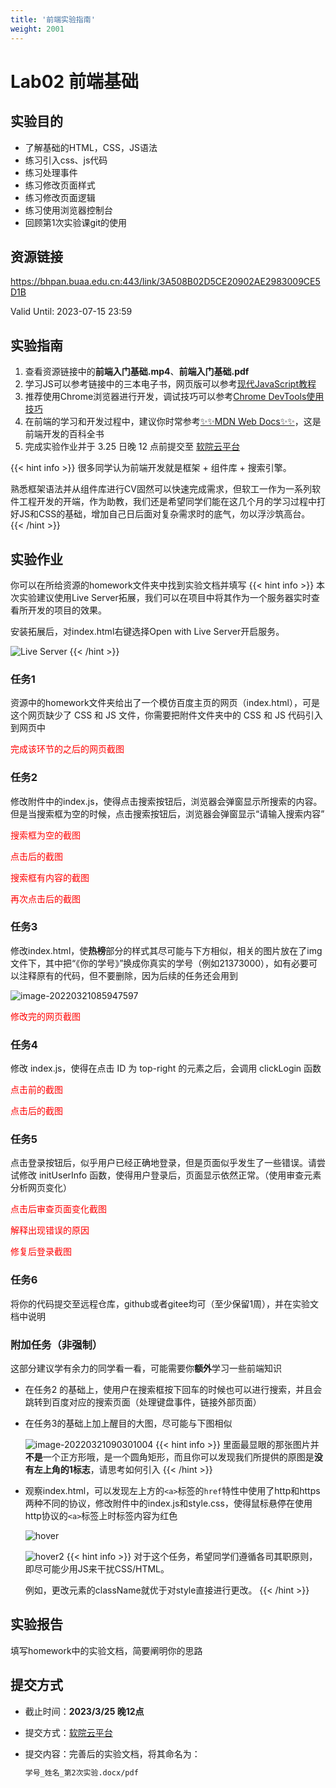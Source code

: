 ```yaml
---
title: '前端实验指南'
weight: 2001
---
```


# Lab02 前端基础

## 实验目的

- 了解基础的HTML，CSS，JS语法
- 练习引入css、js代码
- 练习处理事件
- 练习修改页面样式
- 练习修改页面逻辑
- 练习使用浏览器控制台
- 回顾第1次实验课git的使用

## 资源链接

https://bhpan.buaa.edu.cn:443/link/3A508B02D5CE20902AE2983009CE5D1B

Valid Until: 2023-07-15 23:59

## 实验指南

1. 查看资源链接中的**前端入门基础.mp4**、**前端入门基础.pdf**
2. 学习JS可以参考链接中的三本电子书，网页版可以参考<a href="https://zh.javascript.info/" target="_blank">现代JavaScript教程</a>
3. 推荐使用Chrome浏览器进行开发，调试技巧可以参考<a href="https://www.frontendwingman.com/Chrome/" target="_blank">Chrome DevTools使用技巧</a>
4. 在前端的学习和开发过程中，建议你时常参考<a href="https://developer.mozilla.org/zh-CN/" target="_blank">✨✨MDN Web Docs✨✨</a>，这是前端开发的百科全书
5. 完成实验作业并于 3.25 日晚 12 点前提交至 <a href="https://scs.buaa.edu.cn/" target="_blank">软院云平台</a>

{{< hint info >}}
很多同学认为前端开发就是框架 + 组件库 + 搜索引擎。

熟悉框架语法并从组件库进行CV固然可以快速完成需求，但软工一作为一系列软件工程开发的开端，作为助教，我们还是希望同学们能在这几个月的学习过程中打好JS和CSS的基础，增加自己日后面对复杂需求时的底气，勿以浮沙筑高台。
{{< /hint >}}

## 实验作业

你可以在所给资源的homework文件夹中找到实验文档并填写
{{< hint info >}}
本次实验建议使用Live Server拓展，我们可以在项目中将其作为一个服务器实时查看所开发的项目的效果。

安装拓展后，对index.html右键选择Open with Live Server开启服务。

![Live Server](/SE-Labs/images/lab2/LiveServer.png)
{{< /hint >}}

### 任务1

资源中的homework文件夹给出了一个模仿百度主页的网页（index.html），可是这个网页缺少了 CSS 和 JS 文件，你需要把附件文件夹中的 CSS 和 JS 代码引入到网页中

<span style="color: red">完成该环节的之后的网页截图</span>

### 任务2

修改附件中的index.js，使得点击搜索按钮后，浏览器会弹窗显示所搜索的内容。但是当搜索框为空的时候，点击搜索按钮后，浏览器会弹窗显示“请输入搜索内容”

<span style="color: red">搜索框为空的截图</span>

<span style="color: red">点击后的截图</span>

<span style="color: red">搜索框有内容的截图</span>

<span style="color: red">再次点击后的截图</span>

### 任务3

修改index.html，使**热榜**部分的样式其尽可能与下方相似，相关的图片放在了img文件下，其中把“《你的学号》”换成你真实的学号（例如21373000），如有必要可以注释原有的代码，但不要删除，因为后续的任务还会用到

![image-20220321085947597](/SE-Labs/images/lab2/image-20220321085947597.png)

<span style="color: red">修改完的网页截图</span>

### 任务4

修改 index.js，使得在点击 ID 为 top-right 的元素之后，会调用 clickLogin 函数

<span style="color: red">点击前的截图</span>

<span style="color: red">点击后的截图</span>

### 任务5

点击登录按钮后，似乎用户已经正确地登录，但是页面似乎发生了一些错误。请尝试修改 initUserInfo 函数，使得用户登录后，页面显示依然正常。（使用审查元素分析网页变化）

<span style="color: red">点击后审查页面变化截图</span>

<span style="color: red">解释出现错误的原因</span>

<span style="color: red">修复后登录截图</span>

### 任务6

将你的代码提交至远程仓库，github或者gitee均可（至少保留1周），并在实验文档中说明

### 附加任务（非强制）

这部分建议学有余力的同学看一看，可能需要你**额外**学习一些前端知识

- 在任务2 的基础上，使用户在搜索框按下回车的时候也可以进行搜索，并且会跳转到百度对应的搜索页面（处理键盘事件，链接外部页面）

- 在任务3的基础上加上醒目的大图，尽可能与下图相似

  ![image-20220321090301004](/SE-Labs/images/lab2/image-20220321090301004.png)
  {{< hint info >}}
  里面最显眼的那张图片并**不是**一个正方形哦，是一个圆角矩形，而且你可以发现我们所提供的原图是**没有左上角的1标志**，请思考如何引入
  {{< /hint >}}

- 观察index.html，可以发现左上方的`<a>`标签的`href`特性中使用了http和https两种不同的协议，修改附件中的index.js和style.css，使得鼠标悬停在使用http协议的`<a>`标签上时标签内容为红色

  ![hover](/SE-Labs/images/lab2/hover.png)

  ![hover2](/SE-Labs/images/lab2/hover2.png)
  {{< hint info >}}
  对于这个任务，希望同学们遵循各司其职原则，即尽可能少用JS来干扰CSS/HTML。

  例如，更改元素的className就优于对style直接进行更改。
  {{< /hint >}}

## 实验报告

填写homework中的实验文档，简要阐明你的思路

## 提交方式

- 截止时间：**2023/3/25 晚12点**

- 提交方式：[软院云平台](https://scs.buaa.edu.cn/)

- 提交内容：完善后的实验文档，将其命名为：

  ```txt
  学号_姓名_第2次实验.docx/pdf
  ```
